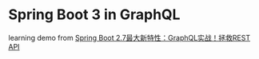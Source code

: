 # Spring Boot 3 in GraphQL

learning demo from [Spring Boot 2.7最大新特性：GraphQL实战！拯救REST API](https://zhuanlan.zhihu.com/p/582598286)
